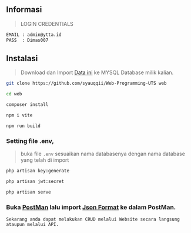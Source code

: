 ## **Informasi**
> LOGIN CREDENTIALS
```bash
EMAIL : admin@ytta.id
PASS  : Dimas007
```

## **Instalasi**
> Download dan Import [Data ini](https://github.com/syauqqii/Web-Programming-UTS/blob/main/laravel_portofolio.sql) ke MYSQL Database milik kalian.
```bash
git clone https://github.com/syauqqii/Web-Programming-UTS web
```
```bash
cd web
```
```bash
composer install
```
```bash
npm i vite
```
```bash
npm run build
```
### Setting file .env,
> buka file `.env` sesuaikan nama databasenya dengan nama database yang telah di import
```bash
php artisan key:generate
```
```bash
php artisan jwt:secret
```
```bash
php artisan serve
```
### Buka [PostMan](https://www.postman.com/downloads/) lalu import [Json Format](https://github.com/syauqqii/Web-Programming-UTS/blob/main/WEB-PORTOFOLIO.postman_collection.json) ke dalam PostMan.
```
Sekarang anda dapat melakukan CRUD melalui Website secara langsung ataupun melalui API.
```
